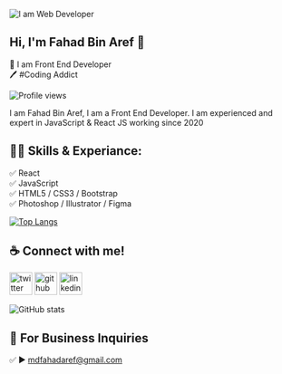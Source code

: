 ![I am Web Developer](https://pbs.twimg.com/profile_banners/1393459963717029889/1622736046/1500x500)
## Hi, I'm Fahad Bin Aref 👋
<p>
👑 I am Front End Developer <br> 
🖊️ #Coding Addict <br> 
 </p> 

![Profile views](https://gpvc.arturio.dev/fahad186) 

I am Fahad Bin Aref, I am a Front End Developer. I am experienced and expert in JavaScript & React JS working since 2020
## 👨‍💻 Skills & Experiance: 
✅ React <br> 
✅ JavaScript <br>
✅ HTML5 / CSS3 / Bootstrap <br>
✅ Photoshop / Illustrator / Figma <br>

[![Top Langs](https://github-readme-stats.vercel.app/api/top-langs/?username=fahad186)](https://github.com/anuraghazra/github-readme-stats)

## ☕ Connect with me!
 [<img src='https://camo.githubusercontent.com/5d03c86f6a75f7cbe80d135d9162fbf6dc46a31253cf30a8e9bb8279b4d574d3/68747470733a2f2f696d672e736869656c64732e696f2f62616467652f547769747465722d3144413146323f7374796c653d666f722d7468652d6261646765266c6f676f3d74776974746572266c6f676f436f6c6f723d7768697465' alt='twitter' height='40'>](https://twitter.com/MdFahad12847279)  [<img src='https://camo.githubusercontent.com/bd2bd127c104ba5c98bb12c70801b075aee1f040009089510f69554300e7ff41/68747470733a2f2f696d672e736869656c64732e696f2f62616467652f4769742d4630353033323f7374796c653d666f722d7468652d6261646765266c6f676f3d676974266c6f676f436f6c6f723d7768697465' alt='github' height='40'>](https://github.com/fahad186)  [<img src='https://camo.githubusercontent.com/a80d00f23720d0bc9f55481cfcd77ab79e141606829cf16ec43f8cacc7741e46/68747470733a2f2f696d672e736869656c64732e696f2f62616467652f4c696e6b6564496e2d3030373742353f7374796c653d666f722d7468652d6261646765266c6f676f3d6c696e6b6564696e266c6f676f436f6c6f723d7768697465' alt='linkedin' height='40'>](https://www.linkedin.com/in/md-fahad-1626a9213/)  


![GitHub stats](https://github-readme-stats.vercel.app/api?username=fahad186&show_icons=true) 

## 📧 For Business Inquiries 
✅  ► mdfahadaref@gmail.com




